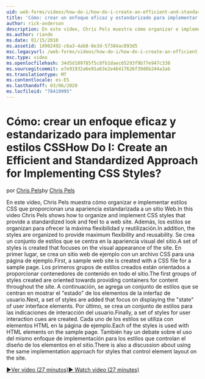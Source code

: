 ```yaml
---
uid: web-forms/videos/how-do-i/how-do-i-create-an-efficient-and-standardized-approach-for-implementing-css-styles
title: 'Cómo: crear un enfoque eficaz y estandarizado para implementar estilos CSS | Microsoft Docs'
author: rick-anderson
description: En este vídeo, Chris Pels muestra cómo organizar e implementar estilos CSS que proporcionan una apariencia estandarizada a un sitio Web. Además, los estilos son...
ms.author: riande
ms.date: 01/15/2010
ms.assetid: 1d902492-c6a3-4ab8-8e3d-57384ac893d5
msc.legacyurl: /web-forms/videos/how-do-i/how-do-i-create-an-efficient-and-standardized-approach-for-implementing-css-styles
msc.type: video
ms.openlocfilehash: 34d5d109785f5c8fb1daec65293f9b77e947c338
ms.sourcegitcommit: e7e91932a6e91a63e2e46417626f39d6b244a3ab
ms.translationtype: MT
ms.contentlocale: es-ES
ms.lasthandoff: 03/06/2020
ms.locfileid: "78419995"
---
```

# <a name="how-do-i-create-an-efficient-and-standardized-approach-for-implementing-css-styles"></a><span data-ttu-id="80208-105">Cómo: crear un enfoque eficaz y estandarizado para implementar estilos CSS</span><span class="sxs-lookup"><span data-stu-id="80208-105">How Do I: Create an Efficient and Standardized Approach for Implementing CSS Styles?</span></span>

<span data-ttu-id="80208-106">por [Chris Pels](https://twitter.com/chrispels)</span><span class="sxs-lookup"><span data-stu-id="80208-106">by [Chris Pels](https://twitter.com/chrispels)</span></span>

<span data-ttu-id="80208-107">En este vídeo, Chris Pels muestra cómo organizar e implementar estilos CSS que proporcionan una apariencia estandarizada a un sitio Web.</span><span class="sxs-lookup"><span data-stu-id="80208-107">In this video Chris Pels shows how to organize and implement CSS styles that provide a standardized look and feel to a web site.</span></span> <span data-ttu-id="80208-108">Además, los estilos se organizan para ofrecer la máxima flexibilidad y reutilización.</span><span class="sxs-lookup"><span data-stu-id="80208-108">In addition, the styles are organized to provide maximum flexibility and reusability.</span></span> <span data-ttu-id="80208-109">Se crea un conjunto de estilos que se centra en la apariencia visual del sitio.</span><span class="sxs-lookup"><span data-stu-id="80208-109">A set of styles is created that focuses on the visual appearance of the site.</span></span> <span data-ttu-id="80208-110">En primer lugar, se crea un sitio web de ejemplo con un archivo CSS para una página de ejemplo.</span><span class="sxs-lookup"><span data-stu-id="80208-110">First, a sample web site is created with a CSS file for a sample page.</span></span> <span data-ttu-id="80208-111">Los primeros grupos de estilos creados están orientados a proporcionar contenedores de contenido en todo el sitio.</span><span class="sxs-lookup"><span data-stu-id="80208-111">The first groups of styles created are oriented towards providing containers for content throughout the site.</span></span> <span data-ttu-id="80208-112">A continuación, se agrega un conjunto de estilos que se centran en mostrar el "estado" de los elementos de la interfaz de usuario.</span><span class="sxs-lookup"><span data-stu-id="80208-112">Next, a set of styles are added that focus on displaying the "state" of user interface elements.</span></span> <span data-ttu-id="80208-113">Por último, se crea un conjunto de estilos para las indicaciones de interacción del usuario.</span><span class="sxs-lookup"><span data-stu-id="80208-113">Finally, a set of styles for user interaction cues are created.</span></span> <span data-ttu-id="80208-114">Cada uno de los estilos se utiliza con elementos HTML en la página de ejemplo.</span><span class="sxs-lookup"><span data-stu-id="80208-114">Each of the styles is used with HTML elements on the sample page.</span></span> <span data-ttu-id="80208-115">También hay un debate sobre el uso del mismo enfoque de implementación para los estilos que controlan el diseño de los elementos en el sitio.</span><span class="sxs-lookup"><span data-stu-id="80208-115">There is also a discussion about using the same implementation approach for styles that control element layout on the site.</span></span>

[<span data-ttu-id="80208-116">&#9654;Ver vídeo (27 minutos)</span><span class="sxs-lookup"><span data-stu-id="80208-116">&#9654; Watch video (27 minutes)</span></span>](https://channel9.msdn.com/Blogs/ASP-NET-Site-Videos/how-do-i-create-an-efficient-and-standardized-approach-for-implementing-css-styles)
